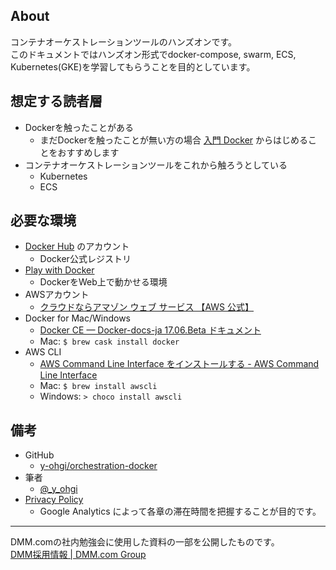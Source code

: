 ## About
コンテナオーケストレーションツールのハンズオンです。  
このドキュメントではハンズオン形式でdocker-compose, swarm, ECS, Kubernetes(GKE)を学習してもらうことを目的としています。 

## 想定する読者層
- Dockerを触ったことがある
    - まだDockerを触ったことが無い方の場合 [入門 Docker](https://y-ohgi.github.io/introduction-docker/) からはじめることをおすすめします
- コンテナオーケストレーションツールをこれから触ろうとしている
    - Kubernetes
    - ECS

## 必要な環境
- [Docker Hub](https://hub.docker.com/) のアカウント
    - Docker公式レジストリ
- [Play with Docker](https://labs.play-with-docker.com/)
    - DockerをWeb上で動かせる環境
- AWSアカウント
    - [クラウドならアマゾン ウェブ サービス 【AWS 公式】](https://aws.amazon.com/jp/)
- Docker for Mac/Windows
    - [Docker CE — Docker-docs-ja 17.06.Beta ドキュメント](http://docs.docker.jp/engine/installation/docker-ce.html)
    - Mac: `$ brew cask install docker`
- AWS CLI
    - [AWS Command Line Interface をインストールする - AWS Command Line Interface](https://docs.aws.amazon.com/ja_jp/cli/latest/userguide/cli-chap-install.html)
    - Mac: `$ brew install awscli`
    - Windows: `> choco install awscli`

## 備考
- GitHub
    - [y-ohgi/orchestration-docker](https://github.com/y-ohgi/orchestration-docker)
- 筆者
    - [@_y_ohgi](https://twitter.com/_y_ohgi)
- [Privacy Policy](privacy-policy.md)
    - Google Analytics によって各章の滞在時間を把握することが目的です。

---
DMM.comの社内勉強会に使用した資料の一部を公開したものです。  
[DMM採用情報 | DMM.com Group](https://dmm-corp.com/recruit/top)

